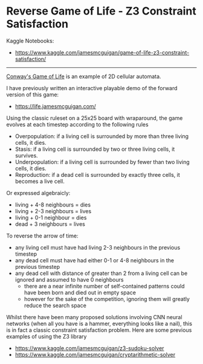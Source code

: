 # Reverse Game of Life - Z3 Constraint Satisfaction

Kaggle Notebooks:
- https://www.kaggle.com/jamesmcguigan/game-of-life-z3-constraint-satisfaction/

---

[Conway's Game of Life](https://en.wikipedia.org/wiki/Conway%27s_Game_of_Life) is an example of 2D cellular automata. 

I have previously written an interactive playable demo of the forward version of this game:
- https://life.jamesmcguigan.com/

Using the classic ruleset on a 25x25 board with wraparound, the game evolves at each timestep according to the following rules
- Overpopulation: if a living cell is surrounded by more than three living cells, it dies.
- Stasis: if a living cell is surrounded by two or three living cells, it survives.
- Underpopulation: if a living cell is surrounded by fewer than two living cells, it dies.
- Reproduction: if a dead cell is surrounded by exactly three cells, it becomes a live cell.

Or expressed algebraicly:
- living + 4-8 neighbours = dies
- living + 2-3 neighbours = lives
- living + 0-1 neighbour  = dies
- dead   +   3 neighbours = lives


To reverse the arrow of time:
- any living cell must have had living 2-3 neighbours in the previous timestep
- any dead cell must have had either 0-1 or 4-8 neighbours in the previous timestep
- any dead cell with distance of greater than 2 from a living cell can be ignored and assumed to have 0 neighbours
  - there are a near infinite number of self-contained patterns could have been born and died out in empty space
  - however for the sake of the competition, ignoring them will greatly reduce the search space


Whilst there have been many proposed solutions involving CNN neural networks (when all you have is a hammer, everything looks like a nail), this is in fact a classic constraint satisfaction problem. Here are some previous examples of using the Z3 library 
- https://www.kaggle.com/jamesmcguigan/z3-sudoku-solver
- https://www.kaggle.com/jamesmcguigan/cryptarithmetic-solver
